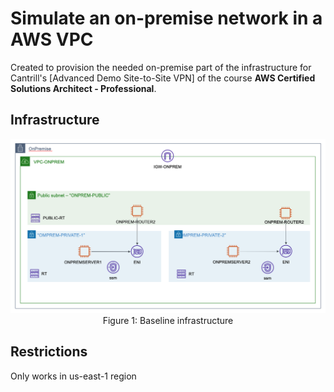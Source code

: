 # Simulate an on-premise network in a AWS VPC

Created to provision the needed on-premise part of the infrastructure for Cantrill's [Advanced Demo Site-to-Site VPN] of the course **AWS Certified Solutions Architect - Professional**.

## Infrastructure

<p align="center"><img src="images/infra.png" alt="Baseline infrastructure"/>Figure 1: Baseline infrastructure</p>

## Restrictions

Only works in us-east-1 region